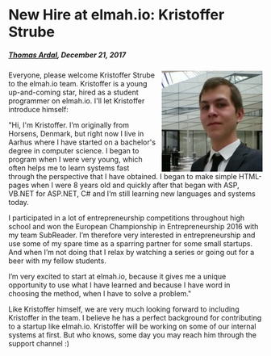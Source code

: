 # New Hire at elmah.io: Kristoffer Strube

##### [Thomas Ardal](http://elmah.io/about/), December 21, 2017

<img src="/images/kristoffer.jpg" style="float: right; margin-left: 10px;"/> Everyone, please welcome Kristoffer Strube to the elmah.io team. Kristoffer is a young up-and-coming star, hired as a student programmer on elmah.io. I'll let Kristoffer introduce himself:

"Hi, I'm Kristoffer. I’m originally from Horsens, Denmark, but right now I live in Aarhus where I have started on a bachelor's degree in computer science. I began to program when I were very young, which often helps me to learn systems fast through the perspective that I have obtained. I began to make simple HTML-pages when I were 8 years old and quickly after that began with ASP, VB.NET for ASP.NET, C# and I’m still learning new languages and systems today.

I participated in a lot of entrepreneurship competitions throughout high school and won the European Championship in Entrepreneurship 2016 with my team SubReader. I’m therefore very interested in entrepreneurship and use some of my spare time as a sparring partner for some small startups. And when I’m not doing that I relax by watching a series or going out for a beer with my fellow students.

I’m very excited to start at elmah.io, because it gives me a unique opportunity to use what I have learned and because I have word in choosing the method, when I have to solve a problem."

Like Kristoffer himself, we are very much looking forward to including Kristoffer in the team. I believe he has a perfect background for contributing to a startup like elmah.io. Kristoffer will be working on some of our internal systems at first. But who knows, some day you may reach him through the support channel :)